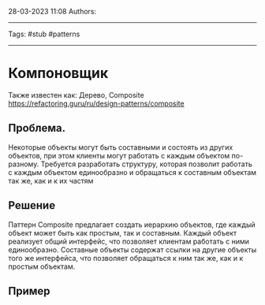 28-03-2023
11:08
Authors: 
***
Tags: #stub #patterns 
***
# Компоновщик
Также известен как: Дерево, Composite
https://refactoring.guru/ru/design-patterns/composite

## Проблема.
Некоторые объекты могут быть составными и состоять из других объектов, при этом клиенты могут работать с каждым объектом по-разному. Требуется разработать структуру, которая позволит работать с каждым объектом единообразно и обращаться к составным объектам так же, как и к их частям

## Решение
Паттерн Composite предлагает создать иерархию объектов, где каждый объект может быть как простым, так и составным. Каждый объект реализует общий интерфейс, что позволяет клиентам работать с ними единообразно. Составные объекты содержат ссылки на другие объекты того же интерфейса, что позволяет обращаться к ним так же, как и к простым объектам.

## Пример
